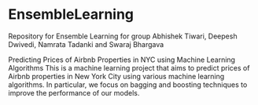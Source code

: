 # EnsembleLearning
Repository for Ensemble Learning for group Abhishek Tiwari, Deepesh Dwivedi, Namrata Tadanki and Swaraj Bhargava

Predicting Prices of Airbnb Properties in NYC using Machine Learning Algorithms
This is a machine learning project that aims to predict prices of Airbnb properties in New York City using various machine learning algorithms. In particular, we focus on bagging and boosting techniques to improve the performance of our models.
